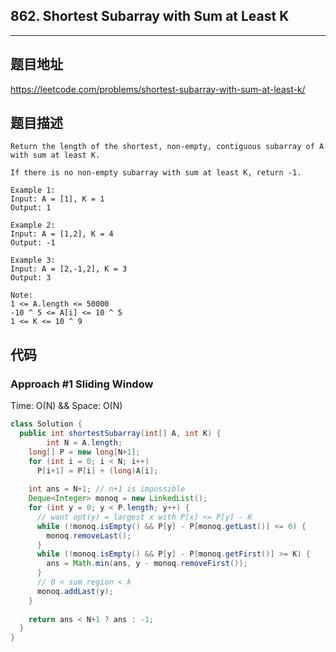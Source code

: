 ## 862. Shortest Subarray with Sum at Least K

----
## 题目地址

https://leetcode.com/problems/shortest-subarray-with-sum-at-least-k/

## 题目描述
```
Return the length of the shortest, non-empty, contiguous subarray of A with sum at least K.

If there is no non-empty subarray with sum at least K, return -1.

Example 1:
Input: A = [1], K = 1
Output: 1

Example 2:
Input: A = [1,2], K = 4
Output: -1

Example 3:
Input: A = [2,-1,2], K = 3
Output: 3
 
Note:
1 <= A.length <= 50000
-10 ^ 5 <= A[i] <= 10 ^ 5
1 <= K <= 10 ^ 9
```

## 代码

### Approach #1 Sliding Window

Time: O(N) && Space: O(N)

```java
class Solution {
  public int shortestSubarray(int[] A, int K) {
		int N = A.length;
    long[] P = new long[N+1];
    for (int i = 0; i < N; i++)
      P[i+1] = P[i] + (long)A[i];
    
    int ans = N+1; // n+1 is impossible
    Deque<Integer> monoq = new LinkedList();
    for (int y = 0; y < P.length; y++) {
      // want opt(y) = largest x with P[x] <= P[y] - K
      while (!monoq.isEmpty() && P[y] - P[monoq.getLast()] <= 0) {
        monoq.removeLast();
      }
      while (!monoq.isEmpty() && P[y] - P[monoq.getFirst()] >= K) {
        ans = Math.min(ans, y - monoq.removeFirst());
      }
      // 0 < sum region < k
      monoq.addLast(y);
    }
    
    return ans < N+1 ? ans : -1;
  }
}
```















